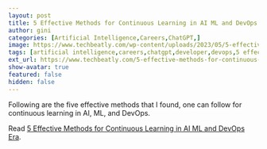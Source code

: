 ```yaml
---
layout: post
title: 5 Effective Methods for Continuous Learning in AI ML and DevOps Era
author: gini
categories: [Artificial Intelligence,Careers,ChatGPT,]
image: https://www.techbeatly.com/wp-content/uploads/2023/05/5-effective-methods-for-continuous-learning-in-ai-ml-and-devops-era-1024x576.png
tags: [artificial intelligence,careers,chatgpt,developer,devops,5 effective methods for continuous learning in ai,career tips,how to learn devops,how to learn new technologies,]
ext_url: https://www.techbeatly.com/5-effective-methods-for-continuous-learning-in-ai-ml-and-devops-era/
show-avatar: true
featured: false
hidden: false
---
```


Following are the five effective methods that I found, one can follow for continuous learning in AI, ML, and DevOps.

Read [5 Effective Methods for Continuous Learning in AI ML and DevOps Era](https://www.techbeatly.com/5-effective-methods-for-continuous-learning-in-ai-ml-and-devops-era/).